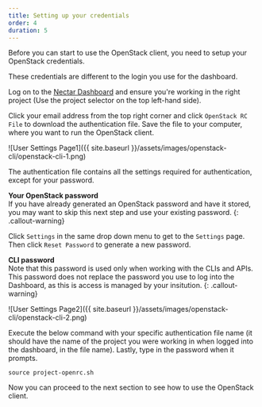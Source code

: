 ```yaml
---
title: Setting up your credentials
order: 4
duration: 5
---
```


Before you can start to use the OpenStack client, you need to setup your OpenStack credentials.

These credentials are different to the login you use for the dashboard.

Log on to the [Nectar Dashboard](https://dashboard.rc.nectar.org.au) and ensure
you're working in the right project (Use the project selector on the top left-hand side).

Click your email address from the top right corner and click `OpenStack RC File` to
download the authentication file. Save the file to your computer, where you
want to run the OpenStack client.

![User Settings Page1]({{ site.baseurl }}/assets/images/openstack-cli/openstack-cli-1.png)

The authentication file contains all the settings required for authentication,
except for your password.

**Your OpenStack password**  
If you have already generated an OpenStack password and have it stored,
you may want to skip this next step and use your existing password.
{: .callout-warning}

Click `Settings` in the same drop down menu to get to the `Settings` page.
Then click `Reset Password` to generate a new password.

**CLI password**  
Note that this password is used only when working with the CLIs and APIs.
This password does not replace the password you use to log into the Dashboard,
as this is access is managed by your insitution.
{: .callout-warning}

![User Settings Page2]({{ site.baseurl }}/assets/images/openstack-cli/openstack-cli-2.png)

Execute the below command with your specific authentication file name (it should have the name of the project you were working in when logged into the dashboard, in the file name). Lastly, type in the password when it prompts.


```
source project-openrc.sh
```

Now you can proceed to the next section to see how to use the OpenStack client.

